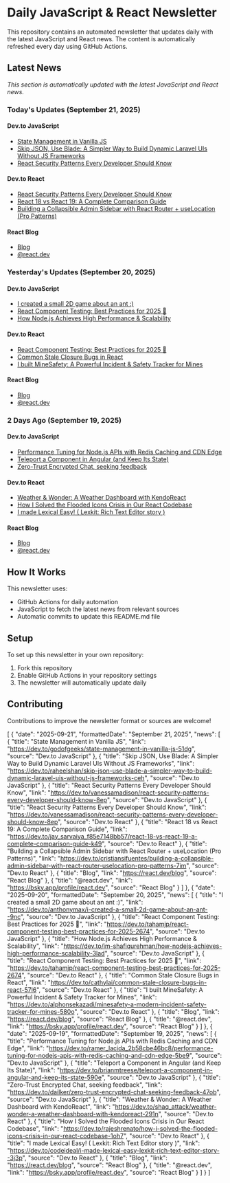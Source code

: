 # Daily JavaScript & React Newsletter

This repository contains an automated newsletter that updates daily with the latest JavaScript and React news. The content is automatically refreshed every day using GitHub Actions.

## Latest News

*This section is automatically updated with the latest JavaScript and React news.*

### Today's Updates (September 21, 2025)

#### Dev.to JavaScript

- [State Management in Vanilla JS](https://dev.to/godofgeeks/state-management-in-vanilla-js-51dg)
- [Skip JSON, Use Blade: A Simpler Way to Build Dynamic Laravel UIs Without JS Frameworks](https://dev.to/raheelshan/skip-json-use-blade-a-simpler-way-to-build-dynamic-laravel-uis-without-js-frameworks-ceh)
- [React Security Patterns Every Developer Should Know](https://dev.to/vanessamadison/react-security-patterns-every-developer-should-know-8ep)

#### Dev.to React

- [React Security Patterns Every Developer Should Know](https://dev.to/vanessamadison/react-security-patterns-every-developer-should-know-8ep)
- [React 18 vs React 19: A Complete Comparison Guide](https://dev.to/jay_sarvaiya_f85e7148bb57/react-18-vs-react-19-a-complete-comparison-guide-k49)
- [Building a Collapsible Admin Sidebar with React Router + useLocation (Pro Patterns)](https://dev.to/cristiansifuentes/building-a-collapsible-admin-sidebar-with-react-router-uselocation-pro-patterns-7im)

#### React Blog

- [Blog](https://react.dev/blog)
- [@react.dev](https://bsky.app/profile/react.dev)

### Yesterday's Updates (September 20, 2025)

#### Dev.to JavaScript

- [I created a small 2D game about an ant :)](https://dev.to/anthonymax/i-created-a-small-2d-game-about-an-ant--9nc)
- [React Component Testing: Best Practices for 2025 🧪](https://dev.to/tahamjp/react-component-testing-best-practices-for-2025-2674)
- [How Node.js Achieves High Performance & Scalability](https://dev.to/im-shafiqurehman/how-nodejs-achieves-high-performance-scalability-3lad)

#### Dev.to React

- [React Component Testing: Best Practices for 2025 🧪](https://dev.to/tahamjp/react-component-testing-best-practices-for-2025-2674)
- [Common Stale Closure Bugs in React](https://dev.to/cathylai/common-stale-closure-bugs-in-react-57l6)
- [I built MineSafety: A Powerful Incident & Safety Tracker for Mines](https://dev.to/alphonsekazadi/minesafety-a-modern-incident-safety-tracker-for-mines-580o)

#### React Blog

- [Blog](https://react.dev/blog)
- [@react.dev](https://bsky.app/profile/react.dev)

### 2 Days Ago (September 19, 2025)

#### Dev.to JavaScript

- [Performance Tuning for Node.js APIs with Redis Caching and CDN Edge](https://dev.to/ramer_lacida_2b58cbe46bc8/performance-tuning-for-nodejs-apis-with-redis-caching-and-cdn-edge-5be9)
- [Teleport a Component in Angular (and Keep Its State)](https://dev.to/brianmtreese/teleport-a-component-in-angular-and-keep-its-state-590e)
- [Zero-Trust Encrypted Chat, seeking feedback](https://dev.to/dailker/zero-trust-encrypted-chat-seeking-feedback-47ob)

#### Dev.to React

- [Weather & Wonder: A Weather Dashboard with KendoReact](https://dev.to/shaq_attack/weather-wonder-a-weather-dashboard-with-kendoreact-291n)
- [How I Solved the Flooded Icons Crisis in Our React Codebase](https://dev.to/rajeshrenato/how-i-solved-the-flooded-icons-crisis-in-our-react-codebase-1oh7)
- [I made Lexical Easy! ( Lexkit: Rich Text Editor story )](https://dev.to/codeideal/i-made-lexical-easy-lexkit-rich-text-editor-story--3j3p)

#### React Blog

- [Blog](https://react.dev/blog)
- [@react.dev](https://bsky.app/profile/react.dev)

## How It Works

This newsletter uses:
- GitHub Actions for daily automation
- JavaScript to fetch the latest news from relevant sources
- Automatic commits to update this README.md file

## Setup

To set up this newsletter in your own repository:

1. Fork this repository
2. Enable GitHub Actions in your repository settings
3. The newsletter will automatically update daily

## Contributing

Contributions to improve the newsletter format or sources are welcome!

<!-- NEWS_DATA_START -->
[
  {
    "date": "2025-09-21",
    "formattedDate": "September 21, 2025",
    "news": [
      {
        "title": "State Management in Vanilla JS",
        "link": "https://dev.to/godofgeeks/state-management-in-vanilla-js-51dg",
        "source": "Dev.to JavaScript"
      },
      {
        "title": "Skip JSON, Use Blade: A Simpler Way to Build Dynamic Laravel UIs Without JS Frameworks",
        "link": "https://dev.to/raheelshan/skip-json-use-blade-a-simpler-way-to-build-dynamic-laravel-uis-without-js-frameworks-ceh",
        "source": "Dev.to JavaScript"
      },
      {
        "title": "React Security Patterns Every Developer Should Know",
        "link": "https://dev.to/vanessamadison/react-security-patterns-every-developer-should-know-8ep",
        "source": "Dev.to JavaScript"
      },
      {
        "title": "React Security Patterns Every Developer Should Know",
        "link": "https://dev.to/vanessamadison/react-security-patterns-every-developer-should-know-8ep",
        "source": "Dev.to React"
      },
      {
        "title": "React 18 vs React 19: A Complete Comparison Guide",
        "link": "https://dev.to/jay_sarvaiya_f85e7148bb57/react-18-vs-react-19-a-complete-comparison-guide-k49",
        "source": "Dev.to React"
      },
      {
        "title": "Building a Collapsible Admin Sidebar with React Router + useLocation (Pro Patterns)",
        "link": "https://dev.to/cristiansifuentes/building-a-collapsible-admin-sidebar-with-react-router-uselocation-pro-patterns-7im",
        "source": "Dev.to React"
      },
      {
        "title": "Blog",
        "link": "https://react.dev/blog",
        "source": "React Blog"
      },
      {
        "title": "@react.dev",
        "link": "https://bsky.app/profile/react.dev",
        "source": "React Blog"
      }
    ]
  },
  {
    "date": "2025-09-20",
    "formattedDate": "September 20, 2025",
    "news": [
      {
        "title": "I created a small 2D game about an ant :)",
        "link": "https://dev.to/anthonymax/i-created-a-small-2d-game-about-an-ant--9nc",
        "source": "Dev.to JavaScript"
      },
      {
        "title": "React Component Testing: Best Practices for 2025 🧪",
        "link": "https://dev.to/tahamjp/react-component-testing-best-practices-for-2025-2674",
        "source": "Dev.to JavaScript"
      },
      {
        "title": "How Node.js Achieves High Performance & Scalability",
        "link": "https://dev.to/im-shafiqurehman/how-nodejs-achieves-high-performance-scalability-3lad",
        "source": "Dev.to JavaScript"
      },
      {
        "title": "React Component Testing: Best Practices for 2025 🧪",
        "link": "https://dev.to/tahamjp/react-component-testing-best-practices-for-2025-2674",
        "source": "Dev.to React"
      },
      {
        "title": "Common Stale Closure Bugs in React",
        "link": "https://dev.to/cathylai/common-stale-closure-bugs-in-react-57l6",
        "source": "Dev.to React"
      },
      {
        "title": "I built MineSafety: A Powerful Incident & Safety Tracker for Mines",
        "link": "https://dev.to/alphonsekazadi/minesafety-a-modern-incident-safety-tracker-for-mines-580o",
        "source": "Dev.to React"
      },
      {
        "title": "Blog",
        "link": "https://react.dev/blog",
        "source": "React Blog"
      },
      {
        "title": "@react.dev",
        "link": "https://bsky.app/profile/react.dev",
        "source": "React Blog"
      }
    ]
  },
  {
    "date": "2025-09-19",
    "formattedDate": "September 19, 2025",
    "news": [
      {
        "title": "Performance Tuning for Node.js APIs with Redis Caching and CDN Edge",
        "link": "https://dev.to/ramer_lacida_2b58cbe46bc8/performance-tuning-for-nodejs-apis-with-redis-caching-and-cdn-edge-5be9",
        "source": "Dev.to JavaScript"
      },
      {
        "title": "Teleport a Component in Angular (and Keep Its State)",
        "link": "https://dev.to/brianmtreese/teleport-a-component-in-angular-and-keep-its-state-590e",
        "source": "Dev.to JavaScript"
      },
      {
        "title": "Zero-Trust Encrypted Chat, seeking feedback",
        "link": "https://dev.to/dailker/zero-trust-encrypted-chat-seeking-feedback-47ob",
        "source": "Dev.to JavaScript"
      },
      {
        "title": "Weather & Wonder: A Weather Dashboard with KendoReact",
        "link": "https://dev.to/shaq_attack/weather-wonder-a-weather-dashboard-with-kendoreact-291n",
        "source": "Dev.to React"
      },
      {
        "title": "How I Solved the Flooded Icons Crisis in Our React Codebase",
        "link": "https://dev.to/rajeshrenato/how-i-solved-the-flooded-icons-crisis-in-our-react-codebase-1oh7",
        "source": "Dev.to React"
      },
      {
        "title": "I made Lexical Easy! ( Lexkit: Rich Text Editor story )",
        "link": "https://dev.to/codeideal/i-made-lexical-easy-lexkit-rich-text-editor-story--3j3p",
        "source": "Dev.to React"
      },
      {
        "title": "Blog",
        "link": "https://react.dev/blog",
        "source": "React Blog"
      },
      {
        "title": "@react.dev",
        "link": "https://bsky.app/profile/react.dev",
        "source": "React Blog"
      }
    ]
  }
]
<!-- NEWS_DATA_END -->
